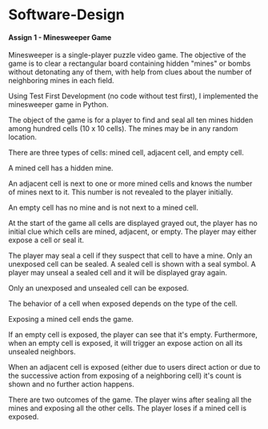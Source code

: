 # Software-Design

#### Assign 1 - Minesweeper Game
Minesweeper is a single-player puzzle video game. The objective of the game is to clear a rectangular board containing hidden "mines" or bombs without detonating any of them, with help from clues about the number of neighboring mines in each field.

Using Test First Development (no code without test first), I implemented the minesweeper game in Python.

The object of the game is for a player to find and seal all ten mines hidden  among hundred cells (10 x 10 cells). The mines may be in any random location.

There are three types of cells: mined cell, adjacent cell, and empty cell.

A mined cell has a hidden mine.

An adjacent cell is next to one or more mined cells and knows the number of mines next to it. This number is not revealed to the player initially.

An empty cell has no mine and is not next to a mined cell.

At the start of the game all cells are displayed grayed out, the player has no initial clue which cells are mined, adjacent, or empty. The player may either expose a cell or seal it.

The player may seal a cell if they suspect that cell to have a mine. Only an unexposed cell can be sealed. A sealed cell is shown with a seal symbol. A player may unseal a sealed cell and it will be displayed gray again.

Only an unexposed and unsealed cell can be exposed.

The behavior of a cell when exposed depends on the type of the cell.

Exposing a mined cell ends the game.

If an empty cell is exposed, the player can see that it's empty. Furthermore, when an empty cell is exposed, it will trigger an expose action on all its unsealed neighbors.

When an adjacent cell is exposed (either due to users direct action or due
to the successive action from exposing of a neighboring cell) it's count
is shown and no further action happens.

There are two outcomes of the game. The player wins after sealing all the
mines and exposing all the other cells. The player loses if a mined cell
is exposed.
